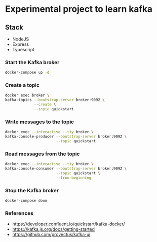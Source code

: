 # Experimental project to learn kafka

## Stack
- NodeJS
- Express
- Typescript

### Start the Kafka broker

```bash
docker-compose up -d
```

### Create a topic

```bash
docker exec broker \
kafka-topics --bootstrap-server broker:9092 \
             --create \
             --topic quickstart
```

### Write messages to the topic

```bash
docker exec --interactive --tty broker \
kafka-console-producer --bootstrap-server broker:9092 \
                       --topic quickstart
```

### Read messages from the topic

```bash
docker exec --interactive --tty broker \
kafka-console-consumer --bootstrap-server broker:9092 \
                       --topic quickstart \
                       --from-beginning
```

### Stop the Kafka broker

```bash
docker-compose down
```

### References
- https://developer.confluent.io/quickstart/kafka-docker/
- https://kafka.js.org/docs/getting-started
- https://github.com/provectus/kafka-ui
